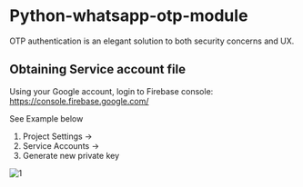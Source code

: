 # Python-whatsapp-otp-module
 OTP authentication is an elegant solution to both security concerns and UX. 

## Obtaining Service account file
Using your Google account, login to Firebase console: https://console.firebase.google.com/

See Example below

1. Project Settings ->
2. Service Accounts ->
3. Generate new private key

![1](https://user-images.githubusercontent.com/60779510/131218563-bec45343-9699-43e7-a9a8-c3d49caba333.png)

